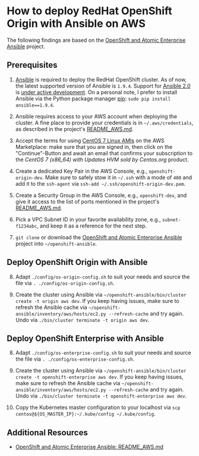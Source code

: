 # How to deploy RedHat OpenShift Origin with Ansible on AWS

The following findings are based on the [OpenShift and Atomic Enterprise Ansible](https://github.com/openshift/openshift-ansible) project.

## Prerequisites

1) [Ansible](https://www.ansible.com/) is required to deploy the RedHat OpenShift cluster. As of now, the latest supported version of Ansible is `1.9.4`. Support for [Ansible 2.0](https://www.ansible.com/blog/ansible-2.0-launch) is [under active development](https://github.com/openshift/openshift-ansible/issues/1339). On a personal note, I prefer to install Ansible via the Python package manager [pip](https://pypi.python.org/pypi/pip): `sudo pip install ansible==1.9.4`.

2) Ansible requires access to your AWS account when deploying the cluster. A fine place to provide your credentials is in `~/.aws/credentials`, as described in the project's [README_AWS.md](https://github.com/openshift/openshift-ansible/blob/prod/README_AWS.md#user-content-get-aws-api-credentials).

3) Accept the terms for using [CentOS 7 Linux AMIs](https://aws.amazon.com/marketplace/pp/B00O7WM7QW) on the AWS Marketplace: make sure that you are signed in, then click on the "Continue"-Button and await an email that confirms your subscription to the *CentOS 7 (x86_64) with Updates HVM  sold by Centos.org* product.

4) Create a dedicated Key Pair in the AWS Console, e.g., `openshift-origin-dev`. Make sure to safely stow it in `~/.ssh` with a mode of `400` and add it to the `ssh-agent` via `ssh-add ~/.ssh/openshift-origin-dev.pem`.

5) Create a Security Group in the AWS Console, e.g., `openshift-dev`, and give it access to the list of ports mentioned in the project's [README_AWS.md](https://github.com/openshift/openshift-ansible/blob/prod/README_AWS.md#user-content-set-up-security-group).

6) Pick a VPC Subnet ID in your favorite availability zone, e.g., `subnet-f1234abc`, and keep it as a reference for the next step.

7) `git clone` or download the [OpenShift and Atomic Enterprise Ansible](https://github.com/openshift/openshift-ansible) project into `~/openshift-ansible`.

## Deploy OpenShift Origin with Ansible

8) Adapt `./config/os-origin-config.sh` to suit your needs and source the file via `. ./config/os-origin-config.sh`.

9) Create the cluster using Ansible via `~/openshift-ansible/bin/cluster create -t origin aws dev`. If you keep having issues, make sure to refresh the Ansible cache via `~/openshift-ansible/inventory/aws/hosts/ec2.py --refresh-cache` and try again. Undo via `./bin/cluster terminate -t origin aws dev`.

## Deploy OpenShift Enterprise with Ansible

8) Adapt `./config/os-enterprise-config.sh` to suit your needs and source the file via `. ./config/os-enterprise-config.sh`.

9) Create the cluster using Ansible via `~/openshift-ansible/bin/cluster create -t openshift-enterprise aws dev`. If you keep having issues, make sure to refresh the Ansible cache via `~/openshift-ansible/inventory/aws/hosts/ec2.py --refresh-cache` and try again. Undo via `./bin/cluster terminate -t openshift-enterprise aws dev`.

10) Copy the Kubernetes master configuration to your localhost via `scp centos@${OS_MASTER_IP}:~/.kube/config ~/.kube/config`.

## Additional Resources

- [OpenShift and Atomic Enterprise Ansible: README_AWS.md](https://github.com/openshift/openshift-ansible/blob/prod/README_AWS.md)